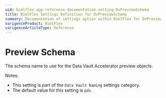 ```yaml
---
uid: bimlflex-app-reference-documentation-setting-DvPreviewSchema
title: BimlFlex Settings Definition for DvPreviewSchema
summary: Documentation of settings option within BimlFlex for DvPreviewSchema
varigenceProduct: BimlFlex
varigenceArticleType: Reference
---
```


# Preview Schema

The schema name to use for the Data Vault Accelerator preview objects.

Notes:

* This setting is part of the `Data Vault Naming` settings category.
* The default value for this setting is `pdv`.
